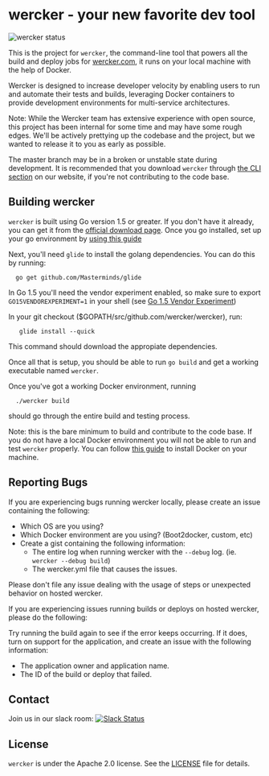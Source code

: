# wercker - your new favorite dev tool
![wercker status](https://app.wercker.com/status/febe6e1691586f99d20eb79c6b706aaa/s "wercker status")

This is the project for `wercker`, the command-line tool that powers
all the build and deploy jobs for [wercker.com](http://wercker.com), it
runs on your local machine with the help of Docker.

Wercker is designed to increase developer velocity by enabling users to run
and automate their tests and builds, leveraging Docker containers to
provide development environments for multi-service architectures.

Note: While the Wercker team has extensive experience with open source, this
project has been internal for some time and may have some rough edges. We'll
be actively prettying up the codebase and the project, but we wanted to
release it to you as early as possible.

The master branch may be in a broken or unstable state during development.
It is recommended that you download `wercker` through
[the CLI section](http://wercker.com/cli/) on our website, if you're not
contributing to the code base.

## Building wercker

`wercker` is built using Go version 1.5 or greater. If you don't have it
already, you can get it from the
[official download page](https://golang.org/dl/). Once you go installed, set
up your go environment by
[using this guide](https://golang.org/doc/code.html#Organization)

Next, you'll need `glide` to install the golang dependencies. You can do this
by running:
```
  go get github.com/Masterminds/glide
```

In Go 1.5 you'll need the vendor experiment enabled, so make sure to export
`GO15VENDOREXPERIMENT=1` in your shell (see [Go 1.5 Vendor Experiment](https://docs.google.com/document/d/1Bz5-UB7g2uPBdOx-rw5t9MxJwkfpx90cqG9AFL0JAYo/edit))

In your git checkout ($GOPATH/src/github.com/wercker/wercker), run:
```
   glide install --quick
```

This command should download the appropiate dependencies.

Once all that is setup, you should be able to run `go build` and get a working
executable named `wercker`.

Once you've got a working Docker environment, running
```
  ./wercker build
```

should go through the entire build and testing process.

Note: this is the bare minimum to build and contribute to the code base. If you
do not have a local Docker environment you will not be able to run and test
`wercker` properly. You can follow [this guide](https://docs.docker.com/engine/installation/) to install Docker on your machine.

## Reporting Bugs

If you are experiencing bugs running wercker locally, please create an issue
containing the following:

- Which OS are you using?
- Which Docker environment are you using? (Boot2docker, custom, etc)
- Create a gist containing the following information:
  - The entire log when running wercker with the `--debug` log. (ie. `wercker --debug build`)
  - The wercker.yml file that causes the issues.

Please don't file any issue dealing with the usage of steps or unexpected behavior on hosted wercker.

If you are experiencing issues running builds or deploys on hosted wercker,
please do the following:

Try running the build again to see if the error keeps occurring. If it does, turn
on support for the application, and create an issue with the following
information:

- The application owner and application name.
- The ID of the build or deploy that failed.

## Contact

Join us in our slack room: [![Slack Status](http://werckerpublicslack.herokuapp.com/badge.svg)](http://slack.wercker.com)

## License

`wercker` is under the Apache 2.0 license. See the [LICENSE](LICENSE) file for details.
